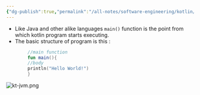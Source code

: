 ```yaml
---
{"dg-publish":true,"permalink":"/all-notes/software-engineering/kotlin/structure-of-kotlin-program/"}
---
```


- Like Java and other alike languages `main()` function is the point from which kotlin program starts executing.
- The basic structure of program is this :
```kotlin
		//main function
		fun main(){
		//body
		println("Hello World!")
		}
```


![kt-jvm.png](/img/user/All%20Notes/Software%20Engineering/Kotlin/kt-jvm.png)
